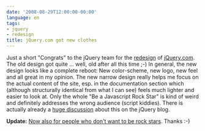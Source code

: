 ```yaml
---
date: '2008-08-29T12:00:00-00:00'
language: en
tags:
- jquery
- redesign
title: jQuery.com got new clothes
---
```



<img src="http://img.skitch.com/20080829-8s6pd4kbu4hmcbd6whdt44k23h.png" alt="" class="left" />Just a short "Congrats" to the jQuery team for the [redesign](http://jquery.com/blog/2008/08/29/jquerycom-site-redesign/) of [jQuery.com](http://jquery.com). The old design got quite ... well, old after all this time ;-)  In general, the new design looks like a complete reboot: New color-scheme, new logo, new feel and all great in my opinion. The new narrow design really helps me focus on the actual content of the site, esp. in the documentation section which (although structurally identical from what I can see) feels much lighter and easier to look at. Only the whole "Be a Javascript Rock Star" is kind of weird and definitely addresses the wrong audience (script kiddies). There is actually already a [huge discussion](http://jquery.com/blog/2008/08/29/jquery-site-redesign-the-community-speaks/) about this on the jQuery blog. 

**Update:** [Now also for people who don't want to be rock stars](http://jquery.com/blog/2008/08/29/death-to-javascript-rock-stars/). Thanks :-)
